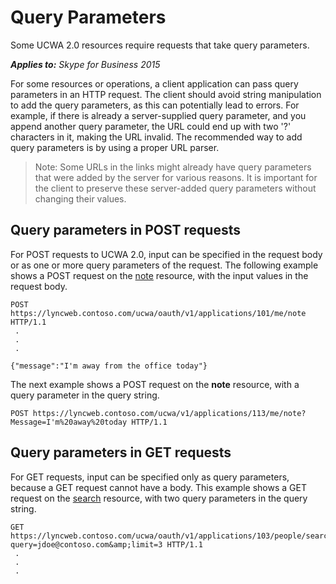 
# Query Parameters
Some UCWA 2.0 resources require requests that take query parameters.


 _**Applies to:** Skype for Business 2015_

For some resources or operations, a client application can pass query parameters in an HTTP request. The client should avoid string manipulation to add the query parameters, as this can potentially lead to errors. For example, if there is already a server-supplied query parameter, and you append another query parameter, the URL could end up with two '?' characters in it, making the URL invalid. The recommended way to add query parameters is by using a proper URL parser.

>Note: Some URLs in the links might already have query parameters that were added by the server for various reasons. It is important for the client to preserve these server-added query parameters without changing their values. 

## Query parameters in POST requests

For POST requests to UCWA 2.0, input can be specified in the request body or as one or more query parameters of the request. The following example shows a POST request on the [note](note_ref.md) resource, with the input values in the request body.


```
POST https://lyncweb.contoso.com/ucwa/oauth/v1/applications/101/me/note HTTP/1.1
 .
 .
 .

{"message":"I'm away from the office today"}
```

The next example shows a POST request on the **note** resource, with a query parameter in the query string.




```
POST https://lyncweb.contoso.com/ucwa/v1/applications/113/me/note? Message=I'm%20away%20today HTTP/1.1
```


## Query parameters in GET requests

For GET requests, input can be specified only as query parameters, because a GET request cannot have a body. This example shows a GET request on the [search](search_ref.md) resource, with two query parameters in the query string.


```
GET https://lyncweb.contoso.com/ucwa/oauth/v1/applications/103/people/search? query=jdoe@contoso.com&amp;limit=3 HTTP/1.1
 .
 .
 .
```

